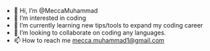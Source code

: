 - 👋 Hi, I’m @MeccaMuhammad
- 👀 I’m interested in coding 
- 🌱 I’m currently learning new tips/tools to expand my coding career
- 💞️ I’m looking to collaborate on coding any languages.
- 📫 How to reach me mecca.muhammad1@gmail.com

<!---
MeccaMuhammad/MeccaMuhammad is a ✨ special ✨ repository because its `README.md` (this file) appears on your GitHub profile.
You can click the Preview link to take a look at your changes.
--->
